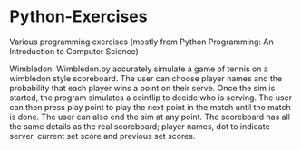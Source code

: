 # Python-Exercises
Various programming exercises (mostly from Python Programming: An Introduction to Computer Science)

Wimbledon:
Wimbledon.py accurately simulate a game of tennis on a wimbledon style scoreboard.
The user can choose player names and the probability that each player wins a point on their serve. Once the sim is started,
the program simulates a coinflip to decide who is serving. The user can then press play point to play the next point in
the match until the match is done. The user can also end the sim at any point. The scoreboard has all the same details as the real scoreboard; player names, dot to indicate server,
current set score and previous set scores.
